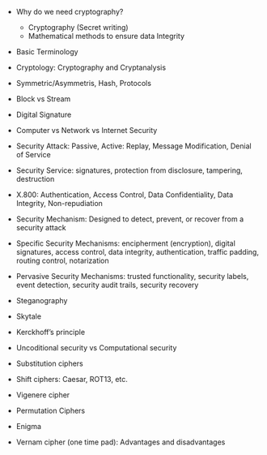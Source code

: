 
* Why do we need cryptography?
  * Cryptography (Secret writing)
  * Mathematical methods to ensure data Integrity

* Basic Terminology
* Cryptology: Cryptography and Cryptanalysis
* Symmetric/Asymmetris, Hash, Protocols
* Block vs Stream
* Digital Signature
* Computer vs Network vs Internet Security
* Security Attack: Passive, Active: Replay, Message Modification, Denial of Service
* Security Service: signatures, protection from disclosure, tampering, destruction
* X.800: Authentication, Access Control, Data Confidentiality, Data Integrity, Non-repudiation
* Security Mechanism: Designed to detect, prevent, or recover from a security attack
* Specific Security Mechanisms: encipherment (encryption), digital signatures, access control, data
integrity, authentication, traffic padding, routing control, notarization
* Pervasive Security Mechanisms: trusted functionality, security labels, event detection, security
audit trails, security recovery
* Steganography
* Skytale
* Kerckhoff’s principle
* Uncoditional security vs Computational security
* Substitution ciphers
* Shift ciphers: Caesar, ROT13, etc.
* Vigenere cipher
* Permutation Ciphers
* Enigma
* Vernam cipher (one time pad): Advantages and disadvantages
